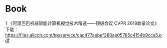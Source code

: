 # Book

1 《阿里巴巴机器智能计算机视觉技术精选——顶级会议 CVPR 2018收录论文》下载：
https://files.alicdn.com/tpsservice/cac477aebef386ae05785c4154b9cca5.pdf
